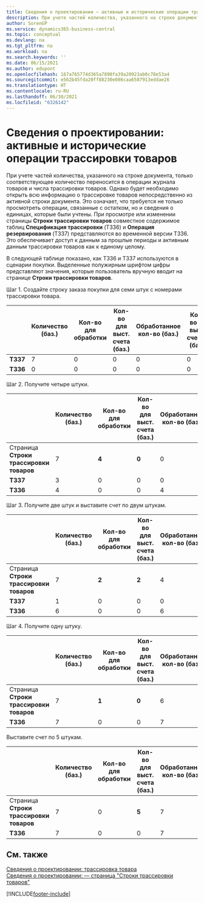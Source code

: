 ```yaml
---
title: Сведения о проектировании — активные и исторические операции трассировки товаров
description: При учете частей количества, указанного на строке документа, только количество переносится в операции журнала товаров и числа трассировки товаров.
author: SorenGP
ms.service: dynamics365-business-central
ms.topic: conceptual
ms.devlang: na
ms.tgt_pltfrm: na
ms.workload: na
ms.search.keywords: ''
ms.date: 06/15/2021
ms.author: edupont
ms.openlocfilehash: 167a765774d365a7890fa39a20923ab0c78e53a4
ms.sourcegitcommit: e562b45fda20ff88230e086caa6587913eddae26
ms.translationtype: HT
ms.contentlocale: ru-RU
ms.lasthandoff: 06/30/2021
ms.locfileid: "6326142"
---
```

# <a name="design-details-active-versus-historic-item-tracking-entries"></a>Сведения о проектировании: активные и исторические операции трассировки товаров
При учете частей количества, указанного на строке документа, только соответствующее количество переносится в операции журнала товаров и числа трассировки товаров. Однако будет необходимо открыть всю информацию о трассировке товаров непосредственно из активной строки документа. Это означает, что требуется не только просмотреть операции, связанные с остатком, но и сведения о единицах, которые были учтены. При просмотре или изменении страницы **Строки трассировки товаров** совместное содержимое таблиц **Спецификация трассировки** (T336) и **Операция резервирования** (T337) представляются во временной версии T336. Это обеспечивает доступ к данным за прошлые периоды и активным данным трассировки товаров как к единому целому.  

 В следующей таблице показано, как T336 и T337 используются в сценарии покупки. Выделенные полужирным шрифтом цифры представляют значения, которые пользователь вручную вводит на странице **Строки трассировки товаров**.  

 Шаг 1. Создайте строку заказа покупки для семи штук с номерами трассировки товара.  

||**Количество (баз.)**|**Кол-во для обработки**|**Кол-во для выст. счета (баз.)**|**Обработанное кол-во (баз.)**|**Кол-во по выст. счетам (баз.)**|  
|-|----------------------------------------------|--------------------------------------------|------------------------------------------------------|-------------------------------------------------------|--------------------------------------------------------|  
|**T337**|7|0|0|0|0|  
|**T336**|0|0|0|0|0|  

 Шаг 2. Получите четыре штуки.  

||**Количество (баз.)**|**Кол-во для обработки**|**Кол-во для выст. счета (баз.)**|**Обработанное кол-во (баз.)**|**Кол-во по выст. счетам (баз.)**|  
|-|----------------------------------------------|--------------------------------------------|------------------------------------------------------|-------------------------------------------------------|--------------------------------------------------------|  
|Страница **Строки трассировки товаров**|7|**4**|**0**|0|0|  
|**T337**|3|0|0|0|0|  
|**T336**|4|0|0|4|0|  

 Шаг 3. Получите две штук и выставите счет по двум штукам.  

||**Количество (баз.)**|**Кол-во для обработки**|**Кол-во для выст. счета (баз.)**|**Обработанное кол-во (баз.)**|**Кол-во по выст. счетам (баз.)**|  
|-|----------------------------------------------|--------------------------------------------|------------------------------------------------------|-------------------------------------------------------|--------------------------------------------------------|  
|Страница **Строки трассировки товаров**|7|**2**|**2**|4|0|  
|**T337**|1|0|0|0|0|  
|**T336**|6|0|0|6|2|  

 Шаг 4. Получите одну штуку.  

||**Количество (баз.)**|**Кол-во для обработки**|**Кол-во для выст. счета (баз.)**|**Обработанное кол-во (баз.)**|**Кол-во по выст. счетам (баз.)**|  
|-|----------------------------------------------|--------------------------------------------|------------------------------------------------------|-------------------------------------------------------|--------------------------------------------------------|  
|Страница **Строки трассировки товаров**|7|**1**|**0**|6|2|  
|**T336**|7|0|0|7|2|  

 Выставите счет по 5 штукам.  

||**Количество (баз.)**|**Кол-во для обработки**|**Кол-во для выст. счета (баз.)**|**Обработанное кол-во (баз.)**|**Кол-во по выст. счетам (баз.)**|  
|-|----------------------------------------------|--------------------------------------------|------------------------------------------------------|-------------------------------------------------------|--------------------------------------------------------|  
|Страница **Строки трассировки товаров**|7|0|**5**|7|2|  
|**T336**|7|0|0|7|7|  

## <a name="see-also"></a>См. также  
 [Сведения о проектировании: трассировка товара](design-details-item-tracking.md)   
 [Сведения о проектировании: — страница "Строки трассировки товаров"](design-details-item-tracking-lines-window.md)


[!INCLUDE[footer-include](includes/footer-banner.md)]